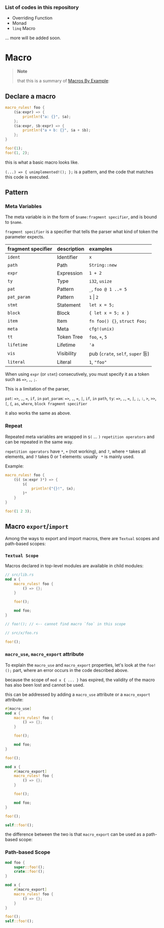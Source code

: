 ### List of codes in this repository

-   Overriding Function
-   Monad
-   `linq` Macro

... more will be added soon.

# Macro

> **Note**
> 
> that this is a summary of [Macros By Example](https://doc.rust-lang.org/reference/macros-by-example.html):

## Declare a macro

```rust
macro_rules! foo {
    ($a:expr) => {
        println!("a: {}", $a);
    };
    ($a:expr, $b:expr) => {
        println!("a + b: {}", $a + $b);
    };
}

foo!(1);
foo!(1, 2);
```

this is what a basic macro looks like.

`(...) => { unimplemented!(); };` is a pattern, and the code that matches this code is executed.

## Pattern

### Meta Variables

The meta variable is in the form of `$name:fragment specifier`, and is bound to `$name`.

`fragment specifier` is a specifier that tells the parser what kind of token the parameter expects.

| fragment specifier | description | examples                          |
| :----------------- | ----------- | :-------------------------------- |
| `ident`            | Identifier  | `x`                               |
| `path`             | Path        | `String::new`                     |
| `expr`             | Expression  | `1 + 2`                           |
| `ty`               | Type        | `i32`, `usize`                    |
| `pat`              | Pattern     | `_`, `foo @ 1 ..= 5`              |
| `pat_param`        | Pattern     | `1` &#124; `2`                    |
| `stmt`             | Statement   | `let x = 5;`                      |
| `block`            | Block       | `{ let x = 5; x }`                |
| `item`             | Item        | `fn foo() {}`, `struct Foo;`      |
| `meta`             | Meta        | `cfg!(unix)`                      |
| `tt`               | Token Tree  | `foo`, `+`, `5`                   |
| `lifetime`         | Lifetime    | `'a`                              |
| `vis`              | Visibility  | pub (`crate`, `self`, `super` 등) |
| `literal`          | Literal     | `1`, `"foo"`                      |

When using `expr` (or `stmt`) consecutively, you must specify it as a token such as `=>`, `,`, `;`.

This is a limitation of the parser,

`pat`: `=>`, `,`, `=`, `if`, `in`
`pat_param`: `=>`, `,`, `=`, `|`, `if`, `in`
`path`, `ty`: `=>`, `,`, `=`, `|`, `;`, `:`, `>`, `>>`, `[`, `{`, `as`, `where`, `block fragment specifier`

it also works the same as above.

### Repeat

Repeated meta variables are wrapped in `$(` ... `)` `repetition operators` and can be repeated in the same way.

`repetition operators` have `*`, `+` (not working), and `?`, where `*` takes all elements, and `?` takes 0 or 1 elements: usually ` *` is mainly used.

Example:

```rust
macro_rules! foo {
    ($( $x:expr )*) => {
        $(
            println!("{}!", $x);
        )*
    }
}

foo!(1 2 3);
```

## Macro `export`/`import`

Among the ways to export and import macros, there are `Textual` scopes and path-based scopes:

### `Textual Scope`

Macros declared in top-level modules are available in child modules:

```rust
// src/lib.rs
mod x {
    macro_rules! foo {
        () => {};
    }

    foo!();

    mod foo;
}

// foo!(); // <-- cannot find macro `foo` in this scope
```

```rust
// src/x/foo.rs

foo!();
```

### `macro_use`, `macro_export` attribute

To explain the `macro_use` and `macro_export` properties, let's look at the `foo!();` part, where an error occurs in the code described above.

because the scope of `mod x { ... }` has expired, the validity of the macro has also been lost and cannot be used.

this can be addressed by adding a `macro_use` attribute or a `macro_export` attribute:

```rust
#[macro_use]
mod x {
    macro_rules! foo {
        () => {};
    }

    foo!();

    mod foo;
}

foo!();
```

```rust
mod x {
    #[macro_export]
    macro_rules! foo {
        () => {};
    }

    foo!();

    mod foo;
}

foo!();

self::foo!();
```

the difference between the two is that `macro_export` can be used as a path-based scope:

### Path-based Scope

```rust
mod foo {
    super::foo!();
    crate::foo!();
}

mod x {
    #[macro_export]
    macro_rules! foo {
        () => {};
    }
}

foo!();
self::foo!();
```
